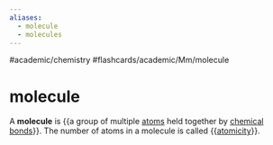 ```yaml
---
aliases:
  - molecule
  - molecules
---
```


#academic/chemistry #flashcards/academic/Mm/molecule

# molecule

A __molecule__ is {{a group of multiple [atoms](atom.md) held together by [chemical bonds](chemical%20bond.md)}}. The number of atoms in a molecule is called {{[atomicity](atomicity.md)}}. <!--SR:!2023-06-09,42,250!2023-10-30,160,310-->
